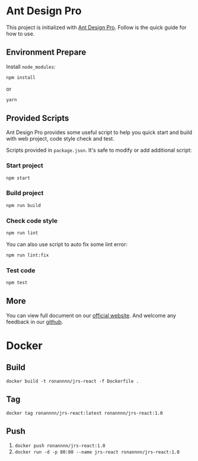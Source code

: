 # Ant Design Pro

This project is initialized with [Ant Design Pro](https://pro.ant.design). Follow is the quick guide for how to use.

## Environment Prepare

Install `node_modules`:

```bash
npm install
```

or

```bash
yarn
```

## Provided Scripts

Ant Design Pro provides some useful script to help you quick start and build with web project, code style check and test.

Scripts provided in `package.json`. It's safe to modify or add additional script:

### Start project

```bash
npm start
```

### Build project

```bash
npm run build
```

### Check code style

```bash
npm run lint
```

You can also use script to auto fix some lint error:

```bash
npm run lint:fix
```

### Test code

```bash
npm test
```

## More

You can view full document on our [official website](https://pro.ant.design). And welcome any feedback in our [github](https://github.com/ant-design/ant-design-pro).

# Docker

## Build

`docker build -t ronannnn/jrs-react -f Dockerfile .`

## Tag

`docker tag ronannnn/jrs-react:latest ronannnn/jrs-react:1.0`

## Push

1. `docker push ronannnn/jrs-react:1.0`
2. `docker run -d -p 80:80 --name jrs-react ronannnn/jrs-react:1.0`
